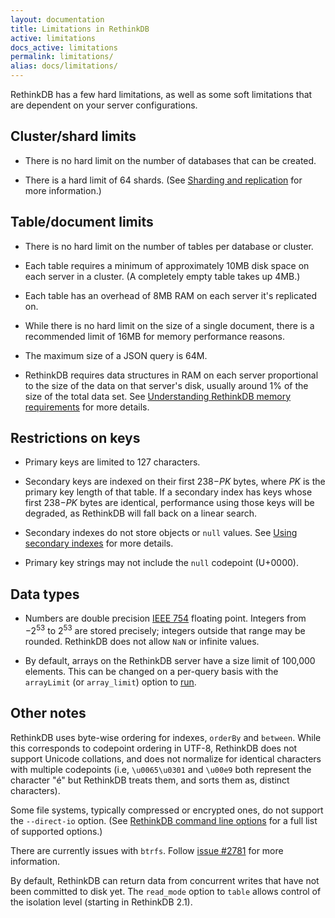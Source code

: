 ```yaml
---
layout: documentation
title: Limitations in RethinkDB
active: limitations
docs_active: limitations
permalink: limitations/
alias: docs/limitations/
---
```


RethinkDB has a few hard limitations, as well as some soft limitations that are dependent on your server configurations.

## Cluster/shard limits ##

* There is no hard limit on the number of databases that can be created. 

* There is a hard limit of 64 shards. (See [Sharding and replication](/docs/sharding-and-replication/) for more information.)

## Table/document limits ##

* There is no hard limit on the number of tables per database or cluster.

* Each table requires a minimum of approximately 10MB disk space on each server in a cluster. (A completely empty table takes up 4MB.)

* Each table has an overhead of 8MB RAM on each server it's replicated on.

* While there is no hard limit on the size of a single document, there is a recommended limit of 16MB for memory performance reasons.

* The maximum size of a JSON query is 64M.

* RethinkDB requires data structures in RAM on each server proportional to the size of the data on that server's disk, usually around 1% of the size of the total data set. See [Understanding RethinkDB memory requirements](/docs/memory-usage) for more details.

## Restrictions on keys ##

* Primary keys are limited to 127 characters.

* Secondary keys are indexed on their first 238&minus;*PK* bytes, where *PK* is the primary key length of that table. If a secondary index has keys whose first 238&minus;*PK* bytes are identical, performance using those keys will be degraded, as RethinkDB will fall back on a linear search.

* Secondary indexes do not store objects or `null` values. See [Using secondary indexes](/docs/secondary-indexes/) for more details.

* Primary key strings may not include the `null` codepoint (U+0000).

## Data types ##

* Numbers are double precision [IEEE 754][fp] floating point. Integers from &minus;2<sup>53</sup> to 2<sup>53</sup> are stored precisely; integers outside that range may be rounded. RethinkDB does not allow `NaN` or infinite values.

* By default, arrays on the RethinkDB server have a size limit of 100,000 elements. This can be changed on a per-query basis with the `arrayLimit` (or `array_limit`) option to [run](/api/javascript/run).


[fp]: https://en.wikipedia.org/wiki/IEEE_floating_point

## Other notes ##

RethinkDB uses byte-wise ordering for indexes, `orderBy` and `between`. While this corresponds to codepoint ordering in UTF-8, RethinkDB does not support Unicode collations, and does not normalize for identical characters with multiple codepoints (i.e, `\u0065\u0301` and `\u00e9` both represent the character "&eacute;" but RethinkDB treats them, and sorts them as, distinct characters).

Some file systems, typically compressed or encrypted ones, do not support the `--direct-io` option. (See [RethinkDB command line options][cli] for a full list of supported options.)

[cli]: /docs/cli-options/

There are currently issues with `btrfs`. Follow [issue #2781](https://github.com/rethinkdb/rethinkdb/issues/2781) for more information.

By default, RethinkDB can return data from concurrent writes that have not been committed to disk yet. The `read_mode` option to `table` allows control of the isolation level (starting in RethinkDB 2.1).
